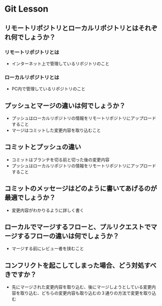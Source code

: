 # Git Lesson

## リモートリポジトリとローカルリポジトリとはそれぞれ何でしょうか？
### リモートリポジトリとは
  - インターネット上で管理しているリポジトリのこと
### ローカルリポジトリとは    
  - PC内で管理しているリポジトリのこと




## プッシュとマージの違いは何でしょうか？
  - プッシュはローカルリポジトリの情報をリモートリポジトリにアップロードすること
  - マージはコミットした変更内容を取り込むこと


## コミットとプッシュの違い
  - コミットはブランチを切る前と切った後の変更内容
  - プッシュはローカルリポジトリの情報をリモートリポジトリにアップロードすること


## コミットのメッセージはどのように書いてあげるのが最適でしょうか？
  - 変更内容がわかりるように詳しく書く


## ローカルでマージするフローと、プルリクエストでマージするフローの違いは何でしょうか？
  - マージする前にレビュー者を挟むこと


## コンフリクトを起こしてしまった場合、どう対処すべきですか？
  - 先にマージされた変更内容を取り込む、後にマージしようとしている変更内容を取り込む、どちらの変更内容も取り込むの３通りの方法で変更を取り込む
